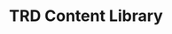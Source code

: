 ---
title: TRD Content Library
redirect_to: https://docs.google.com/spreadsheets/d/1t8z961vmZxGUkG4oXQsF13fIutoT9s_uX1PIZ9vUymc/edit?usp=sharing
redirect_from: 
  - /ContentLibrary
  - /contentlibrary
---